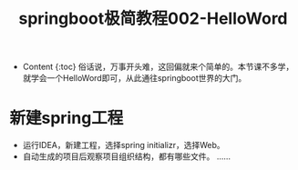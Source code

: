 ﻿---
layout:		post
category:	"springboot"
title:		"springboot极简教程002-HelloWord"
tags:		[]
---
- Content
{:toc}
俗话说，万事开头难，这回偏就来个简单的。本节课不多学，就学会一个HelloWord即可，从此通往springboot世界的大门。

# 新建spring工程
- 运行IDEA，新建工程，选择spring initializr，选择Web。
- 自动生成的项目后观察项目组织结构，都有哪些文件。
……